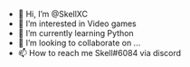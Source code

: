- 👋 Hi, I’m @SkellXC
- 👀 I’m interested in Video games
- 🌱 I’m currently learning Python
- 💞️ I’m looking to collaborate on ...
- 📫 How to reach me Skell#6084 via discord

<!---
SkellXC/SkellXC is a ✨ special ✨ repository because its `README.md` (this file) appears on your GitHub profile.
You can click the Preview link to take a look at your changes.
--->
